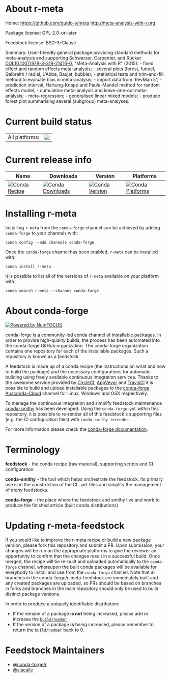 About r-meta
============

Home: https://github.com/guido-s/meta http://meta-analysis-with-r.org

Package license: GPL-2.0-or-later

Feedstock license: BSD-3-Clause

Summary: User-friendly general package providing standard methods for meta-analysis and supporting Schwarzer, Carpenter, and Rücker <DOI:10.1007/978-3-319-21416-0>, "Meta-Analysis with R" (2015): - fixed effect and random effects meta-analysis; - several plots (forest, funnel, Galbraith / radial, L'Abbe, Baujat, bubble); - statistical tests and trim-and-fill method to evaluate bias in meta-analysis; - import data from 'RevMan 5'; - prediction interval, Hartung-Knapp and Paule-Mandel method for random effects model; - cumulative meta-analysis and leave-one-out meta-analysis; - meta-regression; - generalised linear mixed models; - produce forest plot summarising several (subgroup) meta-analyses.



Current build status
====================


<table><tr><td>All platforms:</td>
    <td>
      <a href="https://dev.azure.com/conda-forge/feedstock-builds/_build/latest?definitionId=4234&branchName=master">
        <img src="https://dev.azure.com/conda-forge/feedstock-builds/_apis/build/status/r-meta-feedstock?branchName=master">
      </a>
    </td>
  </tr>
</table>

Current release info
====================

| Name | Downloads | Version | Platforms |
| --- | --- | --- | --- |
| [![Conda Recipe](https://img.shields.io/badge/recipe-r--meta-green.svg)](https://anaconda.org/conda-forge/r-meta) | [![Conda Downloads](https://img.shields.io/conda/dn/conda-forge/r-meta.svg)](https://anaconda.org/conda-forge/r-meta) | [![Conda Version](https://img.shields.io/conda/vn/conda-forge/r-meta.svg)](https://anaconda.org/conda-forge/r-meta) | [![Conda Platforms](https://img.shields.io/conda/pn/conda-forge/r-meta.svg)](https://anaconda.org/conda-forge/r-meta) |

Installing r-meta
=================

Installing `r-meta` from the `conda-forge` channel can be achieved by adding `conda-forge` to your channels with:

```
conda config --add channels conda-forge
```

Once the `conda-forge` channel has been enabled, `r-meta` can be installed with:

```
conda install r-meta
```

It is possible to list all of the versions of `r-meta` available on your platform with:

```
conda search r-meta --channel conda-forge
```


About conda-forge
=================

[![Powered by NumFOCUS](https://img.shields.io/badge/powered%20by-NumFOCUS-orange.svg?style=flat&colorA=E1523D&colorB=007D8A)](http://numfocus.org)

conda-forge is a community-led conda channel of installable packages.
In order to provide high-quality builds, the process has been automated into the
conda-forge GitHub organization. The conda-forge organization contains one repository
for each of the installable packages. Such a repository is known as a *feedstock*.

A feedstock is made up of a conda recipe (the instructions on what and how to build
the package) and the necessary configurations for automatic building using freely
available continuous integration services. Thanks to the awesome service provided by
[CircleCI](https://circleci.com/), [AppVeyor](https://www.appveyor.com/)
and [TravisCI](https://travis-ci.com/) it is possible to build and upload installable
packages to the [conda-forge](https://anaconda.org/conda-forge)
[Anaconda-Cloud](https://anaconda.org/) channel for Linux, Windows and OSX respectively.

To manage the continuous integration and simplify feedstock maintenance
[conda-smithy](https://github.com/conda-forge/conda-smithy) has been developed.
Using the ``conda-forge.yml`` within this repository, it is possible to re-render all of
this feedstock's supporting files (e.g. the CI configuration files) with ``conda smithy rerender``.

For more information please check the [conda-forge documentation](https://conda-forge.org/docs/).

Terminology
===========

**feedstock** - the conda recipe (raw material), supporting scripts and CI configuration.

**conda-smithy** - the tool which helps orchestrate the feedstock.
                   Its primary use is in the construction of the CI ``.yml`` files
                   and simplify the management of *many* feedstocks.

**conda-forge** - the place where the feedstock and smithy live and work to
                  produce the finished article (built conda distributions)


Updating r-meta-feedstock
=========================

If you would like to improve the r-meta recipe or build a new
package version, please fork this repository and submit a PR. Upon submission,
your changes will be run on the appropriate platforms to give the reviewer an
opportunity to confirm that the changes result in a successful build. Once
merged, the recipe will be re-built and uploaded automatically to the
`conda-forge` channel, whereupon the built conda packages will be available for
everybody to install and use from the `conda-forge` channel.
Note that all branches in the conda-forge/r-meta-feedstock are
immediately built and any created packages are uploaded, so PRs should be based
on branches in forks and branches in the main repository should only be used to
build distinct package versions.

In order to produce a uniquely identifiable distribution:
 * If the version of a package **is not** being increased, please add or increase
   the [``build/number``](https://conda.io/docs/user-guide/tasks/build-packages/define-metadata.html#build-number-and-string).
 * If the version of a package **is** being increased, please remember to return
   the [``build/number``](https://conda.io/docs/user-guide/tasks/build-packages/define-metadata.html#build-number-and-string)
   back to 0.

Feedstock Maintainers
=====================

* [@conda-forge/r](https://github.com/conda-forge/r/)
* [@slacalle](https://github.com/slacalle/)

